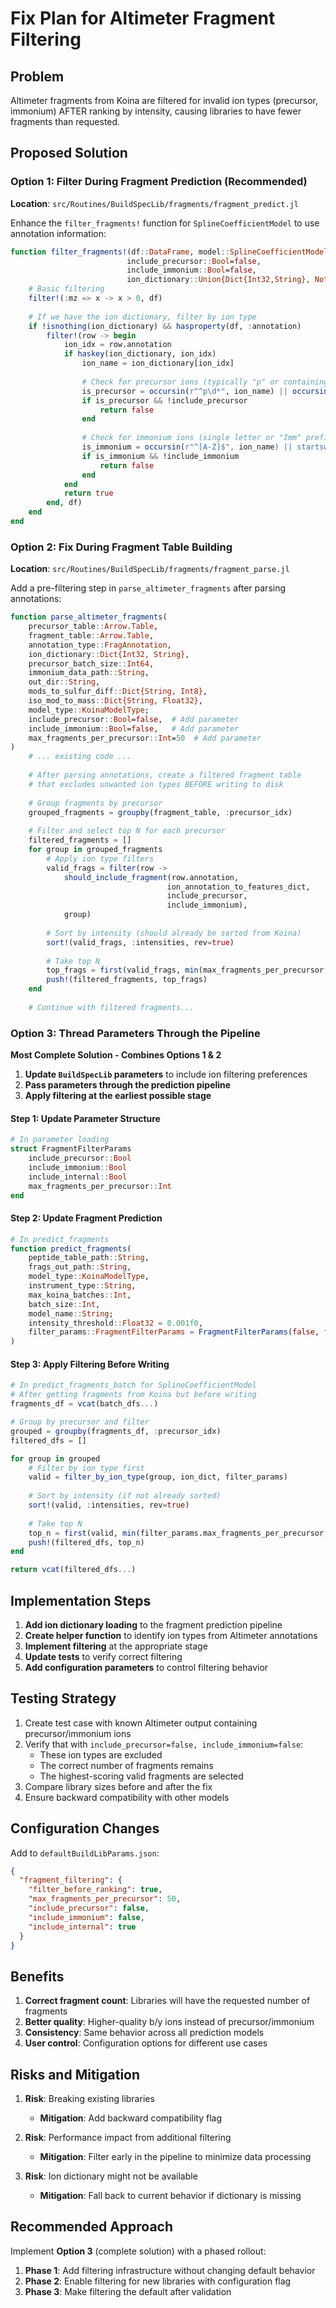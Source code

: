 # Fix Plan for Altimeter Fragment Filtering

## Problem
Altimeter fragments from Koina are filtered for invalid ion types (precursor, immonium) AFTER ranking by intensity, causing libraries to have fewer fragments than requested.

## Proposed Solution

### Option 1: Filter During Fragment Prediction (Recommended)

**Location**: `src/Routines/BuildSpecLib/fragments/fragment_predict.jl`

Enhance the `filter_fragments!` function for `SplineCoefficientModel` to use annotation information:

```julia
function filter_fragments!(df::DataFrame, model::SplineCoefficientModel; 
                          include_precursor::Bool=false,
                          include_immonium::Bool=false,
                          ion_dictionary::Union{Dict{Int32,String}, Nothing}=nothing)
    # Basic filtering
    filter!(:mz => x -> x > 0, df)
    
    # If we have the ion dictionary, filter by ion type
    if !isnothing(ion_dictionary) && hasproperty(df, :annotation)
        filter!(row -> begin
            ion_idx = row.annotation
            if haskey(ion_dictionary, ion_idx)
                ion_name = ion_dictionary[ion_idx]
                
                # Check for precursor ions (typically "p" or containing "precursor")
                is_precursor = occursin(r"^p\d*", ion_name) || occursin("precursor", lowercase(ion_name))
                if is_precursor && !include_precursor
                    return false
                end
                
                # Check for immonium ions (single letter or "Imm" prefix)
                is_immonium = occursin(r"^[A-Z]$", ion_name) || startswith(ion_name, "Imm")
                if is_immonium && !include_immonium
                    return false
                end
            end
            return true
        end, df)
    end
end
```

### Option 2: Fix During Fragment Table Building

**Location**: `src/Routines/BuildSpecLib/fragments/fragment_parse.jl`

Add a pre-filtering step in `parse_altimeter_fragments` after parsing annotations:

```julia
function parse_altimeter_fragments(
    precursor_table::Arrow.Table,
    fragment_table::Arrow.Table,
    annotation_type::FragAnnotation,
    ion_dictionary::Dict{Int32, String},
    precursor_batch_size::Int64,
    immonium_data_path::String,
    out_dir::String,
    mods_to_sulfur_diff::Dict{String, Int8},
    iso_mod_to_mass::Dict{String, Float32},
    model_type::KoinaModelType;
    include_precursor::Bool=false,  # Add parameter
    include_immonium::Bool=false,   # Add parameter
    max_fragments_per_precursor::Int=50  # Add parameter
)
    # ... existing code ...
    
    # After parsing annotations, create a filtered fragment table
    # that excludes unwanted ion types BEFORE writing to disk
    
    # Group fragments by precursor
    grouped_fragments = groupby(fragment_table, :precursor_idx)
    
    # Filter and select top N for each precursor
    filtered_fragments = []
    for group in grouped_fragments
        # Apply ion type filters
        valid_frags = filter(row -> 
            should_include_fragment(row.annotation, 
                                   ion_annotation_to_features_dict,
                                   include_precursor,
                                   include_immonium),
            group)
        
        # Sort by intensity (should already be sorted from Koina)
        sort!(valid_frags, :intensities, rev=true)
        
        # Take top N
        top_frags = first(valid_frags, min(max_fragments_per_precursor, nrow(valid_frags)))
        push!(filtered_fragments, top_frags)
    end
    
    # Continue with filtered fragments...
```

### Option 3: Thread Parameters Through the Pipeline

**Most Complete Solution - Combines Options 1 & 2**

1. **Update `BuildSpecLib` parameters** to include ion filtering preferences
2. **Pass parameters through the prediction pipeline**
3. **Apply filtering at the earliest possible stage**

#### Step 1: Update Parameter Structure

```julia
# In parameter loading
struct FragmentFilterParams
    include_precursor::Bool
    include_immonium::Bool
    include_internal::Bool
    max_fragments_per_precursor::Int
end
```

#### Step 2: Update Fragment Prediction

```julia
# In predict_fragments
function predict_fragments(
    peptide_table_path::String,
    frags_out_path::String,
    model_type::KoinaModelType,
    instrument_type::String,
    max_koina_batches::Int,
    batch_size::Int,
    model_name::String;
    intensity_threshold::Float32 = 0.001f0,
    filter_params::FragmentFilterParams = FragmentFilterParams(false, false, true, 50)
)
```

#### Step 3: Apply Filtering Before Writing

```julia
# In predict_fragments_batch for SplineCoefficientModel
# After getting fragments from Koina but before writing
fragments_df = vcat(batch_dfs...)

# Group by precursor and filter
grouped = groupby(fragments_df, :precursor_idx)
filtered_dfs = []

for group in grouped
    # Filter by ion type first
    valid = filter_by_ion_type(group, ion_dict, filter_params)
    
    # Sort by intensity (if not already sorted)
    sort!(valid, :intensities, rev=true)
    
    # Take top N
    top_n = first(valid, min(filter_params.max_fragments_per_precursor, nrow(valid)))
    push!(filtered_dfs, top_n)
end

return vcat(filtered_dfs...)
```

## Implementation Steps

1. **Add ion dictionary loading** to the fragment prediction pipeline
2. **Create helper function** to identify ion types from Altimeter annotations
3. **Implement filtering** at the appropriate stage
4. **Update tests** to verify correct filtering
5. **Add configuration parameters** to control filtering behavior

## Testing Strategy

1. Create test case with known Altimeter output containing precursor/immonium ions
2. Verify that with `include_precursor=false, include_immonium=false`:
   - These ion types are excluded
   - The correct number of fragments remains
   - The highest-scoring valid fragments are selected
3. Compare library sizes before and after the fix
4. Ensure backward compatibility with other models

## Configuration Changes

Add to `defaultBuildLibParams.json`:

```json
{
  "fragment_filtering": {
    "filter_before_ranking": true,
    "max_fragments_per_precursor": 50,
    "include_precursor": false,
    "include_immonium": false,
    "include_internal": true
  }
}
```

## Benefits

1. **Correct fragment count**: Libraries will have the requested number of fragments
2. **Better quality**: Higher-quality b/y ions instead of precursor/immonium
3. **Consistency**: Same behavior across all prediction models
4. **User control**: Configuration options for different use cases

## Risks and Mitigation

1. **Risk**: Breaking existing libraries
   - **Mitigation**: Add backward compatibility flag
   
2. **Risk**: Performance impact from additional filtering
   - **Mitigation**: Filter early in the pipeline to minimize data processing
   
3. **Risk**: Ion dictionary might not be available
   - **Mitigation**: Fall back to current behavior if dictionary is missing

## Recommended Approach

Implement **Option 3** (complete solution) with a phased rollout:

1. **Phase 1**: Add filtering infrastructure without changing default behavior
2. **Phase 2**: Enable filtering for new libraries with configuration flag
3. **Phase 3**: Make filtering the default after validation